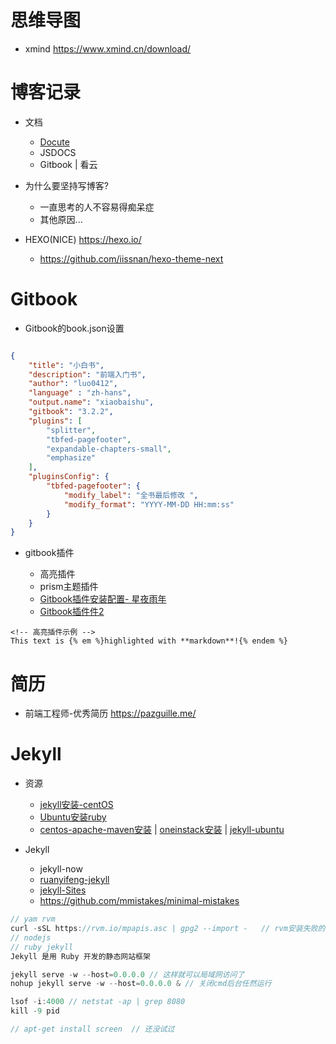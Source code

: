 # 思维导图

- xmind <https://www.xmind.cn/download/>

# 博客记录

- 文档

  - [Docute](https://docute.js.org/#/home)
  - JSDOCS
  - Gitbook | 看云

- 为什么要坚持写博客?

  - 一直思考的人不容易得痴呆症
  - 其他原因...

- HEXO(NICE) <https://hexo.io/>

  - <https://github.com/iissnan/hexo-theme-next>

# Gitbook

- Gitbook的book.json设置

```json

{
    "title": "小白书",
    "description": "前端入门书",
    "author": "luo0412",
    "language" : "zh-hans",
    "output.name": "xiaobaishu",
    "gitbook": "3.2.2",
    "plugins": [
        "splitter",
        "tbfed-pagefooter",
        "expandable-chapters-small",
        "emphasize"
    ],
    "pluginsConfig": {
        "tbfed-pagefooter": {
            "modify_label": "全书最后修改 ",
            "modify_format": "YYYY-MM-DD HH:mm:ss"
        }
    }
}
```

- gitbook插件

  - 高亮插件
  - prism主题插件
  - [Gitbook插件安装配置- 星夜雨年](http://www.tuicool.com/articles/JjQ3qm)
  - [Gitbook插件件2](http://www.tuicool.com/articles/zee2ui)

```
<!-- 高亮插件示例 -->
This text is {% em %}highlighted with **markdown**!{% endem %}
```

# 简历

- 前端工程师-优秀简历 <https://pazguille.me/>

# Jekyll

- 资源

  - [jekyll安装-centOS](https://mos.meituan.com/library/22/how-to-install-jekyll-on-centos6/)
  - [Ubuntu安装ruby](http://blog.csdn.net/chszs/article/details/42462517)
  - [centos-apache-maven安装](https://my.oschina.net/u/2358326/blog/667953) | [oneinstack安装](http://www.cnblogs.com/fx2008/p/5056123.html) | [jekyll-ubuntu](http://www.jianshu.com/p/0d6a4f94898d)

- Jekyll

  - jekyll-now
  - [ruanyifeng-jekyll](http://www.ruanyifeng.com/blog/2012/08/blogging_with_jekyll.html)
  - [jekyll-Sites](https://github.com/jekyll/jekyll/wiki/Sites)
  - <https://github.com/mmistakes/minimal-mistakes>

```javascript
// yam rvm
curl -sSL https://rvm.io/mpapis.asc | gpg2 --import -   // rvm安装失败的话
// nodejs
// ruby jekyll
Jekyll 是用 Ruby 开发的静态网站框架

jekyll serve -w --host=0.0.0.0 // 这样就可以局域网访问了
nohup jekyll serve -w --host=0.0.0.0 & // 关闭cmd后台任然运行

lsof -i:4000 // netstat -ap | grep 8080
kill -9 pid

// apt-get install screen  // 还没试过
```
